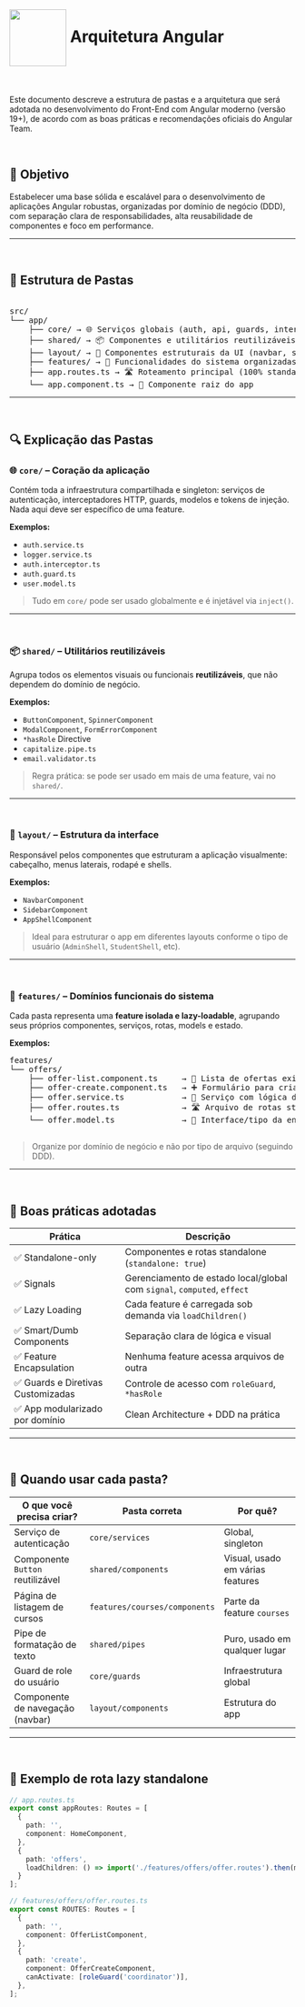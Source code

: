 <br>

# <img src="https://images.seeklogo.com/logo-png/50/2/angular-icon-logo-png_seeklogo-507324.png" width=100 align="center" width="100%"/>  Arquitetura Angular

<br/>

Este documento descreve a estrutura de pastas e a arquitetura que será adotada no desenvolvimento do Front-End com Angular moderno (versão 19+), de acordo com as boas práticas e recomendações oficiais do Angular Team.

<br/>

## 🎯 Objetivo

Estabelecer uma base sólida e escalável para o desenvolvimento de aplicações Angular robustas, organizadas por domínio de negócio (DDD), com separação clara de responsabilidades, alta reusabilidade de componentes e foco em performance.

---
<br/>

## 📐 Estrutura de Pastas

<pre>

src/
└── app/
    ├── core/ → 🌐 Serviços globais (auth, api, guards, interceptors)
    ├── shared/ → 📦 Componentes e utilitários reutilizáveis
    ├── layout/ → 🧱 Componentes estruturais da UI (navbar, shell)
    ├── features/ → 🎯 Funcionalidades do sistema organizadas por domínio
    ├── app.routes.ts → 🛣️ Roteamento principal (100% standalone + lazy)
    └── app.component.ts → 🧠 Componente raiz do app
</pre>

---
<br/>

## 🔍 Explicação das Pastas

### 🌐 `core/` – Coração da aplicação

Contém toda a infraestrutura compartilhada e singleton: serviços de autenticação, interceptadores HTTP, guards, modelos e tokens de injeção. Nada aqui deve ser específico de uma feature.

**Exemplos:**

- `auth.service.ts`
- `logger.service.ts`
- `auth.interceptor.ts`
- `auth.guard.ts`
- `user.model.ts`

> Tudo em `core/` pode ser usado globalmente e é injetável via `inject()`.

---
<br/>

### 📦 `shared/` – Utilitários reutilizáveis
Agrupa todos os elementos visuais ou funcionais **reutilizáveis**, que não dependem do domínio de negócio.

**Exemplos:**

- `ButtonComponent`, `SpinnerComponent`
- `ModalComponent`, `FormErrorComponent`
- `*hasRole` Directive
- `capitalize.pipe.ts`
- `email.validator.ts`

> Regra prática: se pode ser usado em mais de uma feature, vai no `shared/`.

---
<br/>

### 🧱 `layout/` – Estrutura da interface

Responsável pelos componentes que estruturam a aplicação visualmente: cabeçalho, menus laterais, rodapé e shells.

**Exemplos:**

- `NavbarComponent`
- `SidebarComponent`
- `AppShellComponent`

> Ideal para estruturar o app em diferentes layouts conforme o tipo de usuário (`AdminShell`, `StudentShell`, etc).

---
<br/>

### 🎯 `features/` – Domínios funcionais do sistema

Cada pasta representa uma **feature isolada e lazy-loadable**, agrupando seus próprios componentes, serviços, rotas, models e estado.

**Exemplos:**  
<pre>
features/
└── offers/  
    ├── offer-list.component.ts     → 📄 Lista de ofertas exibidas ao usuário  
    ├── offer-create.component.ts   → ➕ Formulário para criação de novas ofertas  
    ├── offer.service.ts            → 🔧 Serviço com lógica de acesso à API de ofertas  
    ├── offer.routes.ts             → 🛣️ Arquivo de rotas standalone da feature  
    └── offer.model.ts              → 🧾 Interface/tipo da entidade "Offer"

</pre>

> Organize por domínio de negócio e não por tipo de arquivo (seguindo DDD).

---
<br/>

## 🧠 Boas práticas adotadas

| Prática | Descrição |
|--------|-----------|
| ✅ Standalone-only | Componentes e rotas standalone (`standalone: true`) |
| ✅ Signals | Gerenciamento de estado local/global com `signal`, `computed`, `effect` |
| ✅ Lazy Loading | Cada feature é carregada sob demanda via `loadChildren()` |
| ✅ Smart/Dumb Components | Separação clara de lógica e visual |
| ✅ Feature Encapsulation | Nenhuma feature acessa arquivos de outra |
| ✅ Guards e Diretivas Customizadas | Controle de acesso com `roleGuard`, `*hasRole` |
| ✅ App modularizado por domínio | Clean Architecture + DDD na prática |

---
<br/>

## 📌 Quando usar cada pasta?

| O que você precisa criar? | Pasta correta | Por quê? |
|---------------------------|---------------|----------|
| Serviço de autenticação | `core/services` | Global, singleton |
| Componente `Button` reutilizável | `shared/components` | Visual, usado em várias features |
| Página de listagem de cursos | `features/courses/components` | Parte da feature `courses` |
| Pipe de formatação de texto | `shared/pipes` | Puro, usado em qualquer lugar |
| Guard de role do usuário | `core/guards` | Infraestrutura global |
| Componente de navegação (navbar) | `layout/components` | Estrutura do app |

---
<br/>

## 📄 Exemplo de rota lazy standalone

```ts
// app.routes.ts
export const appRoutes: Routes = [
  {
    path: '',
    component: HomeComponent,
  },
  {
    path: 'offers',
    loadChildren: () => import('./features/offers/offer.routes').then(m => m.ROUTES),
  }
];

// features/offers/offer.routes.ts
export const ROUTES: Routes = [
  {
    path: '',
    component: OfferListComponent,
  },
  {
    path: 'create',
    component: OfferCreateComponent,
    canActivate: [roleGuard('coordinator')],
  },
];
